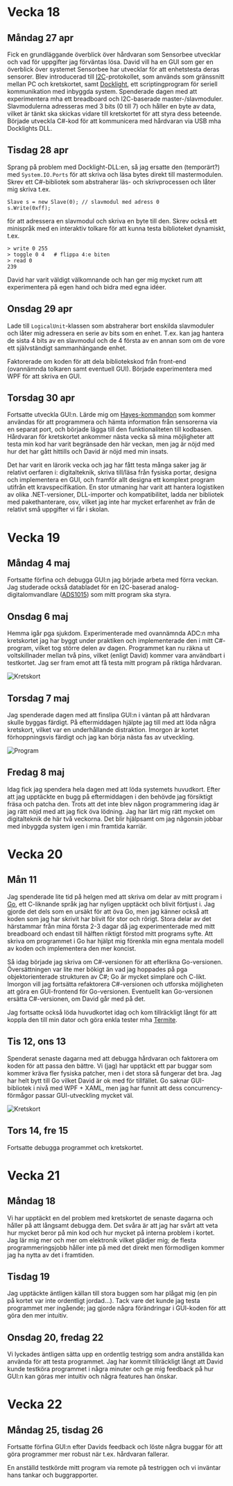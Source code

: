 # Vecka 18

## Måndag 27 apr

Fick en grundläggande överblick över hårdvaran som Sensorbee utvecklar och vad för uppgifter jag förväntas lösa. David vill ha en GUI som ger en överblick över systemet Sensorbee har utvecklar för att enhetstesta deras sensorer. Blev introducerad till [I2C](https://en.wikipedia.org/wiki/I%C2%B2C)-protokollet, som används som gränssnitt mellan PC och kretskortet, samt [Docklight](https://docklight.de/), ett scriptingprogram för seriell kommunikation med inbyggda system. Spenderade dagen med att experimentera mha ett breadboard och I2C-baserade master-/slavmoduler. Slavmodulerna adresseras med 3 bits (0 till 7) och håller en byte av data, vilket är tänkt ska skickas vidare till kretskortet för att styra dess beteende. Började utveckla C#-kod för att kommunicera med hårdvaran via USB mha Docklights DLL.

## Tisdag 28 apr

Sprang på problem med Docklight-DLL:en, så jag ersatte den (temporärt?) med `System.IO.Ports` för att skriva och läsa bytes direkt till mastermodulen. Skrev ett C#-bibliotek som abstraherar läs- och skrivprocessen och låter mig skriva t.ex.

```
Slave s = new Slave(0); // slavmodul med adress 0
s.Write(0xff);
```

för att adressera en slavmodul och skriva en byte till den. Skrev också ett minispråk med en interaktiv tolkare för att kunna testa biblioteket dynamiskt, t.ex.

```
> write 0 255
> toggle 0 4   # flippa 4:e biten
> read 0
239
```

David har varit väldigt välkomnande och han ger mig mycket rum att experimentera på egen hand och bidra med egna idéer.

## Onsdag 29 apr

Lade till `LogicalUnit`-klassen som abstraherar bort enskilda slavmoduler och låter mig adressera en serie av bits som en enhet. T.ex. kan jag hantera de sista 4 bits av en slavmodul och de 4 första av en annan som om de vore ett självständigt sammanhängande enhet.

Faktorerade om koden för att dela bibliotekskod från front-end (ovannämnda tolkaren samt eventuell GUI). Började experimentera med WPF för att skriva en GUI.

## Torsdag 30 apr

Fortsatte utveckla GUI:n. Lärde mig om [Hayes-kommandon](https://en.wikipedia.org/wiki/Hayes_command_set) som kommer användas för att programmera och hämta information från sensorerna via en separat port, och började lägga till den funktionaliteten till kodbasen. Hårdvaran för kretskortet ankommer nästa vecka så mina möjligheter att testa min kod har varit begränsade den här veckan, men jag är nöjd med hur det har gått hittills och David är nöjd med min insats.

Det har varit en lärorik vecka och jag har fått testa många saker jag är relativt oerfaren i: digitalteknik, skriva till/läsa från fysiska portar, designa och implementera en GUI, och framför allt designa ett komplext program utifrån ett kravspecifikation. En stor utmaning har varit att hantera logistiken av olika .NET-versioner, DLL-importer och kompatibilitet, ladda ner bibliotek med pakethanterare, osv, vilket jag inte har mycket erfarenhet av från de relativt små uppgifter vi får i skolan.

# Vecka 19

## Måndag 4 maj

Fortsatte förfina och debugga GUI:n jag började arbeta med förra veckan. Jag studerade också databladet för en I2C-baserad analog-digitalomvandlare ([ADS1015](https://www.adafruit.com/product/1083)) som mitt program ska styra.

## Onsdag 6 maj

Hemma igår pga sjukdom. Experimenterade med ovannämnda ADC:n mha kretskortet jag har byggt under praktiken och implementerade den i mitt C#-program, vilket tog större delen av dagen. Programmet kan nu räkna ut voltskillnader mellan två pins, vilket (enligt David) kommer vara användbart i testkortet. Jag ser fram emot att få testa mitt program på riktiga hårdvaran.

![Kretskort](img/kretskort-0506.jpg)

## Torsdag 7 maj

Jag spenderade dagen med att finslipa GUI:n i väntan på att hårdvaran skulle byggas färdigt. På eftermiddagen hjälpte jag till med att löda några kretskort, vilket var en underhållande distraktion. Imorgon är kortet förhoppningsvis färdigt och jag kan börja nästa fas av utveckling.

![Program](img/program_v19.png)

## Fredag 8 maj

Idag fick jag spendera hela dagen med att löda systemets huvudkort. Efter att jag upptäckte en bugg på eftermiddagen i den behövde jag försiktigt fräsa och patcha den. Trots att det inte blev någon programmering idag är jag rätt nöjd med att jag fick öva lödning. Jag har lärt mig rätt mycket om digitalteknik de här två veckorna. Det blir hjälpsamt om jag någonsin jobbar med inbyggda system igen i min framtida karriär.

# Vecka 20

## Mån 11

Jag spenderade lite tid på helgen med att skriva om delar av mitt program i [Go](https://golang.org/), ett C-liknande språk jag har nyligen upptäckt och blivit förtjust i. Jag gjorde det dels som en ursäkt för att öva Go, men jag känner också att koden som jag har skrivit har blivit för stor och rörigt. Stora delar av det härstammar från mina första 2-3 dagar då jag experimenterade med mitt breadboard och endast till hälften riktigt förstod mitt programs syfte. Att skriva om programmet i Go har hjälpt mig förenkla min egna mentala modell av koden och implementera den mer koncist.

Så idag började jag skriva om C#-versionen för att efterlikna Go-versionen. Översättningen var lite mer bökigt än vad jag hoppades på pga objektorienterade strukturen av C#; Go är mycket simplare och C-likt. Imorgon vill jag fortsätta refaktorera C#-versionen och utforska möjligheten att göra en GUI-frontend för Go-versionen. Eventuellt kan Go-versionen ersätta C#-versionen, om David går med på det.

Jag fortsatte också löda huvudkortet idag och kom tillräckligt långt för att koppla den till min dator och göra enkla tester mha [Termite](https://www.compuphase.com/software_termite.htm).

## Tis 12, ons 13

Spenderat senaste dagarna med att debugga hårdvaran och faktorera om koden för att passa den bättre. Vi (jag) har upptäckt ett par buggar som kommer kräva fler fysiska patcher, men i det stora så fungerar det bra. Jag har helt bytt till Go vilket David är ok med för tillfället. Go saknar GUI-bibliotek i nivå med WPF + XAML, men jag har funnit att dess concurrency-förmågor passar GUI-utveckling mycket väl.

![Kretskort](img/kretskort-0513.jpg)

## Tors 14, fre 15

Fortsatte debugga programmet och kretskortet.

# Vecka 21

## Måndag 18

Vi har upptäckt en del problem med kretskortet de senaste dagarna och håller på att långsamt debugga dem. Det svåra är att jag har svårt att veta hur mycket beror på min kod och hur mycket på interna problem i kortet. Jag lär mig mer och mer om elektronik vilket glädjer mig; de flesta programmeringsjobb håller inte på med det direkt men förmodligen kommer jag ha nytta av det i framtiden.

## Tisdag 19

Jag upptäckte äntligen källan till stora buggen som har plågat mig (en pin på kortet var inte ordentligt jordad...). Tack vare det kunde jag testa programmet mer ingående; jag gjorde några förändringar i GUI-koden för att göra den mer intuitiv.

## Onsdag 20, fredag 22

Vi lyckades äntligen sätta upp en ordentlig testrigg som andra anställda kan använda för att testa programmet. Jag har kommit tillräckligt långt att David kunde testköra programmet i några minuter och ge mig feedback på hur GUI:n kan göras mer intuitiv och några features han önskar.

# Vecka 22

## Måndag 25, tisdag 26

Fortsatte förfina GUI:n efter Davids feedback och löste några buggar för att göra programmer mer robust när t.ex. hårdvaran fallerar.

En anställd testkörde mitt program via remote på testriggen och vi inväntar hans tankar och buggrapporter.

